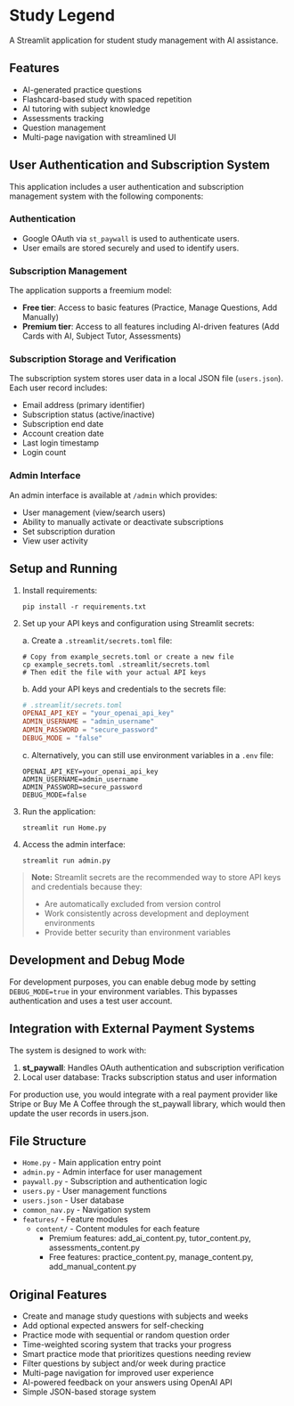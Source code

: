 # Study Legend

A Streamlit application for student study management with AI assistance.

## Features

- AI-generated practice questions
- Flashcard-based study with spaced repetition
- AI tutoring with subject knowledge
- Assessments tracking
- Question management
- Multi-page navigation with streamlined UI

## User Authentication and Subscription System

This application includes a user authentication and subscription management system with the following components:

### Authentication

- Google OAuth via `st_paywall` is used to authenticate users.
- User emails are stored securely and used to identify users.

### Subscription Management

The application supports a freemium model:
- **Free tier**: Access to basic features (Practice, Manage Questions, Add Manually)
- **Premium tier**: Access to all features including AI-driven features (Add Cards with AI, Subject Tutor, Assessments)

### Subscription Storage and Verification

The subscription system stores user data in a local JSON file (`users.json`). Each user record includes:

- Email address (primary identifier)
- Subscription status (active/inactive)
- Subscription end date
- Account creation date
- Last login timestamp
- Login count

### Admin Interface

An admin interface is available at `/admin` which provides:

- User management (view/search users)
- Ability to manually activate or deactivate subscriptions
- Set subscription duration
- View user activity

## Setup and Running

1. Install requirements:
   ```
   pip install -r requirements.txt
   ```

2. Set up your API keys and configuration using Streamlit secrets:
   
   a. Create a `.streamlit/secrets.toml` file:
      ```
      # Copy from example_secrets.toml or create a new file
      cp example_secrets.toml .streamlit/secrets.toml
      # Then edit the file with your actual API keys
      ```
   
   b. Add your API keys and credentials to the secrets file:
      ```toml
      # .streamlit/secrets.toml
      OPENAI_API_KEY = "your_openai_api_key"
      ADMIN_USERNAME = "admin_username"  
      ADMIN_PASSWORD = "secure_password"
      DEBUG_MODE = "false"
      ```

   c. Alternatively, you can still use environment variables in a `.env` file:
      ```
      OPENAI_API_KEY=your_openai_api_key
      ADMIN_USERNAME=admin_username
      ADMIN_PASSWORD=secure_password
      DEBUG_MODE=false
      ```

3. Run the application:
   ```
   streamlit run Home.py
   ```

4. Access the admin interface:
   ```
   streamlit run admin.py
   ```

> **Note:** Streamlit secrets are the recommended way to store API keys and credentials because they:
> - Are automatically excluded from version control
> - Work consistently across development and deployment environments
> - Provide better security than environment variables

## Development and Debug Mode

For development purposes, you can enable debug mode by setting `DEBUG_MODE=true` in your environment variables. This bypasses authentication and uses a test user account.

## Integration with External Payment Systems

The system is designed to work with:

1. **st_paywall**: Handles OAuth authentication and subscription verification
2. Local user database: Tracks subscription status and user information

For production use, you would integrate with a real payment provider like Stripe or Buy Me A Coffee through the st_paywall library, which would then update the user records in users.json.

## File Structure

- `Home.py` - Main application entry point
- `admin.py` - Admin interface for user management
- `paywall.py` - Subscription and authentication logic
- `users.py` - User management functions
- `users.json` - User database
- `common_nav.py` - Navigation system
- `features/` - Feature modules
  - `content/` - Content modules for each feature
    - Premium features: add_ai_content.py, tutor_content.py, assessments_content.py
    - Free features: practice_content.py, manage_content.py, add_manual_content.py

## Original Features

- Create and manage study questions with subjects and weeks
- Add optional expected answers for self-checking
- Practice mode with sequential or random question order
- Time-weighted scoring system that tracks your progress
- Smart practice mode that prioritizes questions needing review
- Filter questions by subject and/or week during practice
- Multi-page navigation for improved user experience
- AI-powered feedback on your answers using OpenAI API
- Simple JSON-based storage system